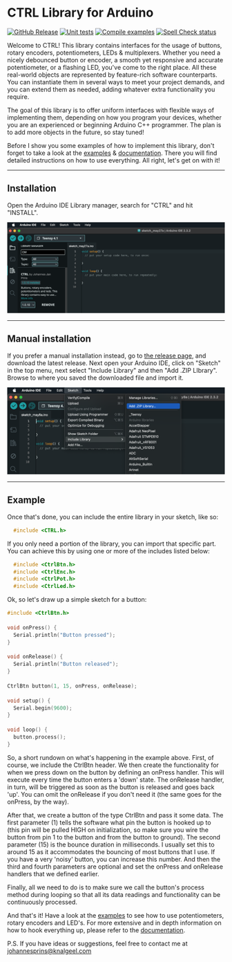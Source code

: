 # CTRL Library for Arduino

[![GitHub Release](https://img.shields.io/github/v/release/bonkmachines/ctrl-arduino?include_prereleases)](https://github.com/bonkmachines/ctrl-arduino/releases/latest)
[![Unit tests](https://github.com/bonkmachines/ctrl-arduino/actions/workflows/unit-tests.yml/badge.svg)](https://github.com/bonkmachines/ctrl-arduino/actions/workflows/unit-tests.yml)
[![Compile examples](https://github.com/bonkmachines/ctrl-arduino/actions/workflows/compile-examples.yml/badge.svg)](https://github.com/bonkmachines/ctrl-arduino/actions/workflows/compile-examples.yml)
[![Spell Check status](https://github.com/bonkmachines/ctrl-arduino/actions/workflows/spell-check.yml/badge.svg)](https://github.com/bonkmachines/ctrl-arduino/actions/workflows/spell-check.yml)

Welcome to CTRL! This library contains interfaces for the usage of buttons, 
rotary encoders, potentiometers, LEDs & multiplexers. Whether you need a nicely 
debounced button or encoder, a smooth yet responsive and accurate potentiometer, 
or a flashing LED, you've come to the right place. All these real-world objects 
are represented by feature-rich software counterparts. You can instantiate them 
in several ways to meet your project demands, and you can extend them as needed, 
adding whatever extra functionality you require.

The goal of this library is to offer uniform interfaces with flexible ways of 
implementing them, depending on how you program your devices, whether you are an 
experienced or beginning Arduino C++ programmer. The plan is to add more objects 
in the future, so stay tuned!

Before I show you some examples of how to implement this library, don't forget to 
take a look at the [examples](examples "View the examples") & [documentation](docs "Documentation"). 
There you will find detailed instructions on how to use everything. 
All right, let's get on with it!

***

## Installation

Open the Arduino IDE Library manager, search for "CTRL" and hit "INSTALL".

![Add library](assets/ss_add_library.png)

***

## Manual installation

If you prefer a manual installation instead, go to [the release page](https://github.com/bonkmachines/ctrl-arduino/releases "Releases"), and download the latest release. Next open your Arduino IDE, click on "Sketch" in the top menu, next select "Include Library" and then "Add .ZIP LIbrary". Browse to where you saved the downloaded file and import it.

![Add library manual](assets/ss_add_library_manual.png)

***

## Example

Once that's done, you can include the entire library in your sketch, like so:

```c++
  #include <CTRL.h>
```
    
If you only need a portion of the library, you can import that specific part. You can achieve this by using one or more of the includes listed below:

```c++
  #include <CtrlBtn.h>
  #include <CtrlEnc.h>
  #include <CtrlPot.h>
  #include <CtrlLed.h>
```

Ok, so let's draw up a simple sketch for a button:

```c++
#include <CtrlBtn.h>

void onPress() {
  Serial.println("Button pressed");
}

void onRelease() {
  Serial.println("Button released");
}

CtrlBtn button(1, 15, onPress, onRelease);

void setup() {
  Serial.begin(9600);
}

void loop() {
  button.process();
}
```
So, a short rundown on what's happening in the example above. First, of course, 
we include the CtrlBtn header. We then create the functionality for when we press 
down on the button by defining an onPress handler. This will execute every time the 
button enters a 'down' state. The onRelease handler, in turn, will be triggered as 
soon as the button is released and goes back 'up'. You can omit the onRelease if 
you don't need it (the same goes for the onPress, by the way).

After that, we create a button of the type CtrlBtn and pass it some data. The first 
parameter (1) tells the software what pin the button is hooked up to (this pin will 
be pulled HIGH on initialization, so make sure you wire the button from pin 1 to the 
button and from the button to ground). The second parameter (15) is the bounce duration 
in milliseconds. I usually set this to around 15 as it accommodates the bouncing of 
most buttons that I use. If you have a very 'noisy' button, you can increase this number. 
And then the third and fourth parameters are optional and set the onPress and onRelease 
handlers that we defined earlier.

Finally, all we need to do is to make sure we call the button's process method during 
looping so that all its data readings and functionality can be continuously processed.

And that's it! Have a look at the [examples](examples "View all examples") to see how to use 
potentiometers, rotary encoders and LED's. For more extensive and in depth information on
how to hook everything up, please refer to the [documentation](docs "Documentation").

P.S. If you have ideas or suggestions, feel free to contact me at <johannesprins@knalgeel.com>
